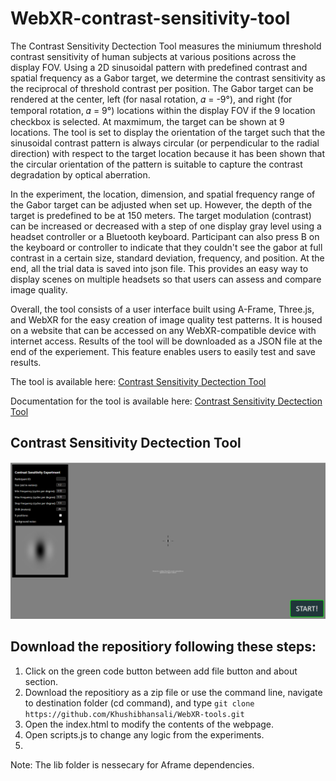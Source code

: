 # WebXR-contrast-sensitivity-tool
 
The Contrast Sensitivity Dectection Tool measures the miniumum threshold contrast sensitivity of human subjects at various positions across the display FOV. Using a 2D sinusoidal pattern with predefined contrast and spatial frequency as a Gabor target, we determine the contrast sensitivity as the reciprocal of threshold contrast per position. The Gabor target can be rendered at the center, left (for nasal rotation, 𝛼 = -9°), and right (for temporal rotation, 𝛼 = 9°) locations within the display FOV if the 9 location checkbox is selected. At maxmimum, the target can be shown at 9 locations. The tool is set to display the orientation of the target such that the sinusoidal contrast pattern is always circular (or perpendicular to the radial direction) with respect to the target location because it has been shown that the circular orientation of the pattern is suitable to capture the contrast degradation by optical aberration.

In the experiment, the location, dimension, and spatial frequency range of the Gabor target can be adjusted when set up. However, the depth of the target is predefined to be at 150 meters. The target modulation (contrast) can be increased or decreased with a step of one display gray level using a headset controller or a Bluetooth keyboard. Participant can also press B on the keyboard or controller to indicate that they couldn't see the gabor at full contrast in a certain size, standard deviation, frequency, and position.  At the end, all the trial data is saved into json file. This provides an easy way to display scenes on multiple headsets so that users can assess and compare image quality. 

Overall, the tool consists of a user interface built using A-Frame, Three.js, and WebXR for the easy creation of image quality test patterns. It is housed on a website that can be accessed on any WebXR-compatible device with internet access. Results of the tool will be downloaded as a JSON file at the end of the experiement. This feature enables users to easily test and save results.

The tool is available here: [Contrast Sensitivity Dectection Tool](https://khushibhansali.github.io/WebXR-contrast-sensitivity-tool/tool/)

Documentation for the tool is available here: [Contrast Sensitivity Dectection Tool](https://khushibhansali.github.io/WebXR-contrast-sensitivity-tool/tool/)


## Contrast Sensitivity Dectection Tool

![plot](Image/exp1.PNG)

## Download the repositiory following these steps:
1. Click on the green code button between add file button and about section. 
2. Download the repositiory as a zip file or use the command line, navigate to destination folder (cd command), and type ```git clone https://github.com/Khushibhansali/WebXR-tools.git```
3. Open the index.html to modify the contents of the webpage. 
4. Open scripts.js to change any logic from the experiments.
5. 
Note: The lib folder is nessecary for Aframe dependencies.
